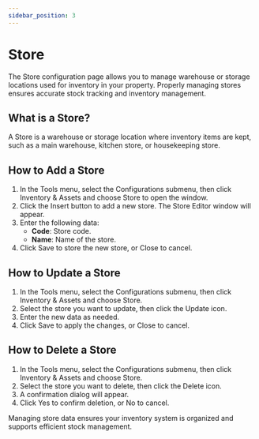 ```yaml
---
sidebar_position: 3
---
```


# Store

The Store configuration page allows you to manage warehouse or storage locations used for inventory in your property. Properly managing stores ensures accurate stock tracking and inventory management.

## What is a Store?

A Store is a warehouse or storage location where inventory items are kept, such as a main warehouse, kitchen store, or housekeeping store.

## How to Add a Store

1. In the Tools menu, select the Configurations submenu, then click Inventory & Assets and choose Store to open the window.
2. Click the Insert button to add a new store. The Store Editor window will appear.
3. Enter the following data:
   - **Code**: Store code.
   - **Name**: Name of the store.
4. Click Save to store the new store, or Close to cancel.

## How to Update a Store

1. In the Tools menu, select the Configurations submenu, then click Inventory & Assets and choose Store.
2. Select the store you want to update, then click the Update icon.
3. Enter the new data as needed.
4. Click Save to apply the changes, or Close to cancel.

## How to Delete a Store

1. In the Tools menu, select the Configurations submenu, then click Inventory & Assets and choose Store.
2. Select the store you want to delete, then click the Delete icon.
3. A confirmation dialog will appear.
4. Click Yes to confirm deletion, or No to cancel.

Managing store data ensures your inventory system is organized and supports efficient stock management.
